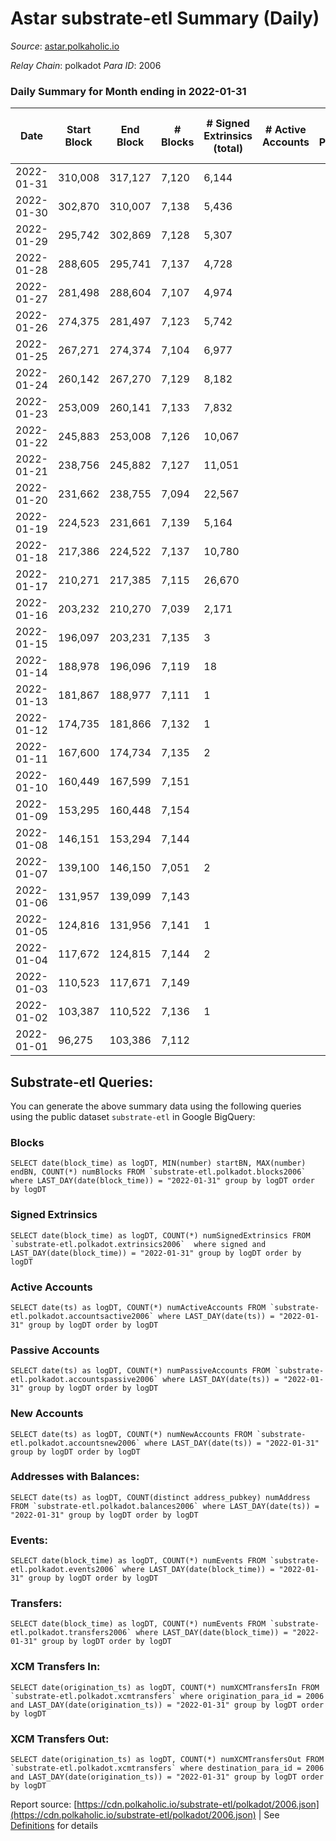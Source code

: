 # Astar substrate-etl Summary (Daily)

_Source_: [astar.polkaholic.io](https://astar.polkaholic.io)

*Relay Chain*: polkadot
*Para ID*: 2006



### Daily Summary for Month ending in 2022-01-31


| Date | Start Block | End Block | # Blocks | # Signed Extrinsics (total) | # Active Accounts | # Passive | # New | # Addresses with Balances | # Events | # Transfers | # XCM Transfers In | # XCM Transfers Out | Issues | 
| ---- | ----------- | --------- | -------- | --------------------------- | ----------------- | --------- | ----- | ------------------------- | -------- | ----------- | ------------------ | ------------------- | ------ |
| 2022-01-31 | 310,008 | 317,127 | 7,120 | 6,144 |  |  |  | 55,485 | 114,053 | 11,076 ($3,633,525.91) |   |   |  |
| 2022-01-30 | 302,870 | 310,007 | 7,138 | 5,436 |  |  |  |  | 134,999 | 10,710 ($3,366,144.58) |   |   |  |
| 2022-01-29 | 295,742 | 302,869 | 7,128 | 5,307 |  |  |  |  | 119,322 | 10,636 ($4,504,884.85) |   |   |  |
| 2022-01-28 | 288,605 | 295,741 | 7,137 | 4,728 |  |  |  |  | 120,431 | 10,333 ($11,753,959.43) |   |   |  |
| 2022-01-27 | 281,498 | 288,604 | 7,107 | 4,974 |  |  |  |  | 116,244 | 9,990 ($2,249,349.42) |   |   |  |
| 2022-01-26 | 274,375 | 281,497 | 7,123 | 5,742 |  |  |  |  | 129,713 | 11,307 ($114,831,306.44) |   |   |  |
| 2022-01-25 | 267,271 | 274,374 | 7,104 | 6,977 |  |  |  |  | 134,034 | 11,233 ($247,554,283.34) |   |   |  |
| 2022-01-24 | 260,142 | 267,270 | 7,129 | 8,182 |  |  |  |  | 156,074 | 13,002 ($19,927,375.49) |   |   |  |
| 2022-01-23 | 253,009 | 260,141 | 7,133 | 7,832 |  |  |  |  | 129,378 | 11,231 ($1,967,889.31) |   |   |  |
| 2022-01-22 | 245,883 | 253,008 | 7,126 | 10,067 |  |  |  |  | 150,950 | 12,779 ($6,585,430.56) |   |   |  |
| 2022-01-21 | 238,756 | 245,882 | 7,127 | 11,051 |  |  |  |  | 129,485 | 10,123 ($3,028,707.29) |   |   |  |
| 2022-01-20 | 231,662 | 238,755 | 7,094 | 22,567 |  |  |  |  | 171,849 | 10,290 ($3,507,636.04) |   |   |  |
| 2022-01-19 | 224,523 | 231,661 | 7,139 | 5,164 |  |  |  |  | 69,316 | 9,486 ($10,605,829.24) |   |   |  |
| 2022-01-18 | 217,386 | 224,522 | 7,137 | 10,780 |  |  |  |  | 91,150 | 12,907 ($66,103,726.14) |   |   |  |
| 2022-01-17 | 210,271 | 217,385 | 7,115 | 26,670 |  |  |  |  | 135,713 | 19,996 ($106,932,702.39) |   |   |  |
| 2022-01-16 | 203,232 | 210,270 | 7,039 | 2,171 |  |  |  |  | 344,795 | 87,324 ($1,286,947,204.44) |   |   |  |
| 2022-01-15 | 196,097 | 203,231 | 7,135 | 3 |  |  |  |  | 21,448 | 7,138 ($66,708.38) |   |   |  |
| 2022-01-14 | 188,978 | 196,096 | 7,119 | 18 |  |  |  |  | 21,453 | 7,132 ($66,561.68) |   |   |  |
| 2022-01-13 | 181,867 | 188,977 | 7,111 | 1 |  |  |  |  | 21,361 | 7,112 ($66,482.66) |   |   |  |
| 2022-01-12 | 174,735 | 181,866 | 7,132 | 1 |  |  |  |  | 21,421 | 7,132 ($66,678.64) |   |   |  |
| 2022-01-11 | 167,600 | 174,734 | 7,135 | 2 |  |  |  |  | 21,436 | 7,136 ($66,707.04) |   |   |  |
| 2022-01-10 | 160,449 | 167,599 | 7,151 |  |  |  |  |  | 21,477 | 7,151 ($66,856.28) |   |   |  |
| 2022-01-09 | 153,295 | 160,448 | 7,154 |  |  |  |  |  | 21,486 | 7,154 ($66,884.33) |   |   |  |
| 2022-01-08 | 146,151 | 153,294 | 7,144 |  |  |  |  |  | 21,455 | 7,144 ($66,790.83) |   |   |  |
| 2022-01-07 | 139,100 | 146,150 | 7,051 | 2 |  |  |  |  | 21,179 | 7,051 ($65,921.36) |   |   |  |
| 2022-01-06 | 131,957 | 139,099 | 7,143 |  |  |  |  |  | 21,453 | 7,143 ($66,781.49) |   |   |  |
| 2022-01-05 | 124,816 | 131,956 | 7,141 | 1 |  |  |  |  | 21,447 | 7,141 ($66,762.79) |   |   |  |
| 2022-01-04 | 117,672 | 124,815 | 7,144 | 2 |  |  |  |  | 21,458 | 7,144 ($66,790.84) |   |   |  |
| 2022-01-03 | 110,523 | 117,671 | 7,149 |  |  |  |  |  | 21,471 | 7,149 ($66,837.58) |   |   |  |
| 2022-01-02 | 103,387 | 110,522 | 7,136 | 1 |  |  |  |  | 21,433 | 7,136 ($66,716.04) |   |   |  |
| 2022-01-01 | 96,275 | 103,386 | 7,112 |  |  |  |  |  | 21,360 | 7,112 ($66,491.66) |   |   |  |

## Substrate-etl Queries:
You can generate the above summary data using the following queries using the public dataset `substrate-etl` in Google BigQuery:


### Blocks
```
SELECT date(block_time) as logDT, MIN(number) startBN, MAX(number) endBN, COUNT(*) numBlocks FROM `substrate-etl.polkadot.blocks2006`  where LAST_DAY(date(block_time)) = "2022-01-31" group by logDT order by logDT
```


### Signed Extrinsics
```
SELECT date(block_time) as logDT, COUNT(*) numSignedExtrinsics FROM `substrate-etl.polkadot.extrinsics2006`  where signed and LAST_DAY(date(block_time)) = "2022-01-31" group by logDT order by logDT
```


### Active Accounts
```
SELECT date(ts) as logDT, COUNT(*) numActiveAccounts FROM `substrate-etl.polkadot.accountsactive2006` where LAST_DAY(date(ts)) = "2022-01-31" group by logDT order by logDT
```


### Passive Accounts
```
SELECT date(ts) as logDT, COUNT(*) numPassiveAccounts FROM `substrate-etl.polkadot.accountspassive2006` where LAST_DAY(date(ts)) = "2022-01-31" group by logDT order by logDT
```


### New Accounts
```
SELECT date(ts) as logDT, COUNT(*) numNewAccounts FROM `substrate-etl.polkadot.accountsnew2006` where LAST_DAY(date(ts)) = "2022-01-31" group by logDT order by logDT
```


### Addresses with Balances:
```
SELECT date(ts) as logDT, COUNT(distinct address_pubkey) numAddress FROM `substrate-etl.polkadot.balances2006` where LAST_DAY(date(ts)) = "2022-01-31" group by logDT order by logDT
```


### Events:
```
SELECT date(block_time) as logDT, COUNT(*) numEvents FROM `substrate-etl.polkadot.events2006` where LAST_DAY(date(block_time)) = "2022-01-31" group by logDT order by logDT
```


### Transfers:
```
SELECT date(block_time) as logDT, COUNT(*) numEvents FROM `substrate-etl.polkadot.transfers2006` where LAST_DAY(date(block_time)) = "2022-01-31" group by logDT order by logDT
```


### XCM Transfers In:
```
SELECT date(origination_ts) as logDT, COUNT(*) numXCMTransfersIn FROM `substrate-etl.polkadot.xcmtransfers` where origination_para_id = 2006 and LAST_DAY(date(origination_ts)) = "2022-01-31" group by logDT order by logDT
```


### XCM Transfers Out:
```
SELECT date(origination_ts) as logDT, COUNT(*) numXCMTransfersOut FROM `substrate-etl.polkadot.xcmtransfers` where destination_para_id = 2006 and LAST_DAY(date(origination_ts)) = "2022-01-31" group by logDT order by logDT
```



Report source: [https://cdn.polkaholic.io/substrate-etl/polkadot/2006.json](https://cdn.polkaholic.io/substrate-etl/polkadot/2006.json) | See [Definitions](/DEFINITIONS.md) for details
